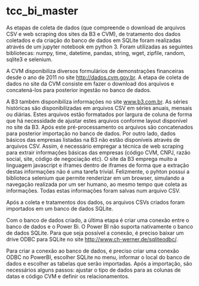 # tcc_bi_master

As etapas de coleta de dados (que compreende o download de arquivos CSV e web scraping dos sites da B3 e CVM), de tratamento dos dados coletados e da criação do banco de dados em SQLite foram realizadas através de um jupyter notebook em python 3. Foram utilizadas as seguintes bibliotecas: numpy, time, datetime, pandas, string, wget, zipfile, random, sqlite3 e selenium.

A CVM disponibiliza diversos formulários de demonstrações financeiras desde o ano de 2011 no site http://dados.cvm.gov.br. A etapa de coleta de dados no site da CVM consiste em fazer o download dos arquivos e concatená-los para posterior ingestão no banco de dados.

A B3 também disponibiliza informações no site www.b3.com.br. As séries históricas são disponibilizadas em arquivos CSV em séries anuais, mensais ou diárias. Estes arquivos estão formatados por largura de coluna de forma que há necessidade de ajustar estes arquivos conforme layout disponível no site da B3. Após este pré-processamento os arquivos são concatenados para posterior importação no banco de dados. Por outro lado, dados básicos das empresas listadas na B3 não estão disponíveis através de arquivos CSV. Assim, é necessário empregar a técnica de web scraping para extrair informações básicas das empresas (código CVM, CNPJ, razão social, site, código de negociação etc). O site da B3 emprega muito a linguagem javascript e iframes dentro de iframes de forma que a extração destas informações não é uma tarefa trivial. Felizmente, o pyhton possui a biblioteca selenium que permite renderizar em um browser, simulando a navegação realizada por um ser humano, ao mesmo tempo que coleta as informações. Todas estas informações foram salvas num arquivo CSV.

Após a coleta e tratamentos dos dados, os arquivos CSVs criados foram importados em um banco de dados SQLite.

Com o banco de dados criado, a última etapa é criar uma conexão entre o banco de dados e o Power Bi. O Power BI não suporta nativamente o banco de dados SQLite. Para que seja possível a conexão, é preciso baixar um drive ODBC para SQLite no site http://www.ch-werner.de/sqliteodbc/. 

Para criar a conexão ao banco de dados, é preciso criar uma conexão ODBC no PowerBI, escolher SQLite no menu, informar o local do banco de dados e escolher as tabelas que serão importadas. Após a importação, são necessários alguns passos: ajustar o tipo de dados para as colunas de datas e código CVM e definir os relacionamentos.
